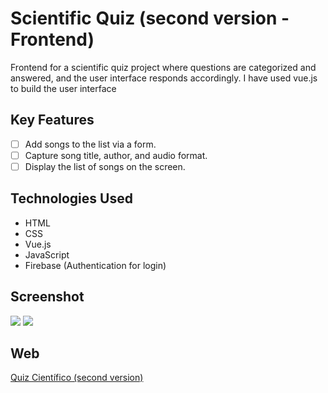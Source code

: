 # Scientific Quiz (second version - Frontend) 

Frontend for a scientific quiz project where questions are categorized and answered, and the user interface responds accordingly. I have used vue.js to build the user interface

## Key Features

- [ ] Add songs to the list via a form.
- [ ] Capture song title, author, and audio format.
- [ ] Display the list of songs on the screen.

## Technologies Used

- HTML
- CSS
- Vue.js
- JavaScript
- Firebase (Authentication for login)

## Screenshot




<img src="https://github.com/cub-tor/quiz/assets/90109229/4856ec2d-76a9-4d5a-ac80-3c52100eaa34">


<img src="https://github.com/cub-tor/quiz/assets/90109229/e7b593af-090e-4c9f-8737-807fa216e83b" >

## Web

[Quiz Científico (second version)](https://quiz-2023-385907.web.app/)


